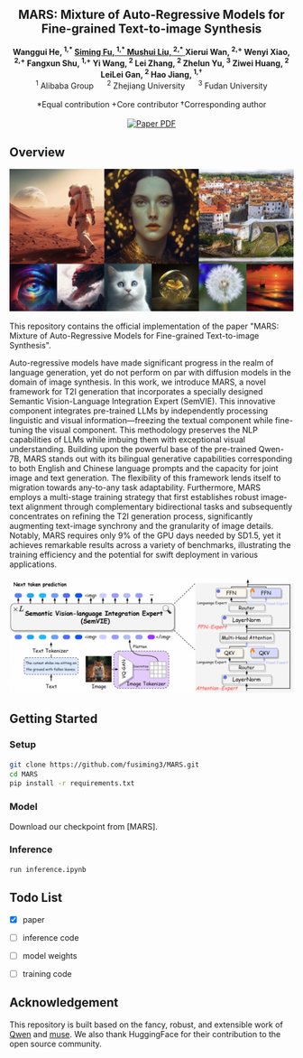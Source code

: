 <!-- ## <div align="center"> <i>MARS</i>: Mixture of Auto-Regressive Models for Fine-grained Text-to-image Synthesis </div>

<div align="center">

  
  <a href="https://arxiv.org/pdf/2407.07614v1"><img src="https://img.shields.io/static/v1?label=ArXiv&message=2406.07209&color=B31B1B&logo=arxiv"></a> &ensp;

</div>

--- -->



<!-- # magic-edit.github.io -->

<p align="center">
  <h2 align="center">MARS: Mixture of Auto-Regressive Models for Fine-grained Text-to-image Synthesis</h2>
  <p align="center">
    <a><strong>Wanggui He, <sup>1,*</sup> </strong></a>
    <a href="https://github.com/fusiming3"><strong>Siming Fu, <sup>1,*</sup> </strong></a>
    <a href="https://xiaobul.github.io/"><strong>Mushui Liu, <sup>2,*</sup> </strong></a>
    <a><strong>Xierui Wan, <sup>2,+</sup> </strong></a>
    <a><strong>Wenyi Xiao, <sup>2,+</sup> </strong></a>
    <a><strong>Fangxun Shu, <sup>1,+</sup> </strong></a>
    <a><strong>Yi Wang, <sup>2</sup> </strong></a>
    <a><strong>Lei Zhang, <sup>2</sup> </strong></a>
    <a><strong>Zhelun Yu, <sup>3</sup> </strong></a>
    <a><strong>Ziwei Huang, <sup>2</sup> </strong></a>
    <a><strong>LeiLei Gan, <sup>2</sup> </strong></a>
    <a><strong>Hao Jiang, <sup>1,†</sup> </strong></a>
    <br>
    <sup>1</sup> Alibaba Group&nbsp;&nbsp;&nbsp;&nbsp;&nbsp;&nbsp;<sup>2</sup> Zhejiang University&nbsp;&nbsp;&nbsp;&nbsp;&nbsp;&nbsp;<sup>3</sup> Fudan University
    <br>
    <br>
    *Equal contribution +Core contributor †Corresponding author
    </br>
    </br>
        <a href="https://arxiv.org/pdf/2407.07614v1">
        <img src='https://img.shields.io/badge/arxiv-MARS-blue' alt='Paper PDF'></a>
  </p>
</p>


<!-- <p align="center"><b>We will release the code soon!</b></p> -->


## Overview

![example](images/1.jpg)

This repository contains the official implementation of the paper "MARS: Mixture of Auto-Regressive Models for Fine-grained Text-to-image Synthesis".

Auto-regressive models have made significant progress in the realm of language generation, yet do not perform on par with diffusion models in the domain of image synthesis. In this work, we introduce MARS, a novel framework for T2I generation that incorporates a specially designed Semantic Vision-Language Integration Expert (SemVIE). This innovative component integrates pre-trained LLMs by independently processing linguistic and visual information—freezing the textual component while fine-tuning the visual component. This methodology preserves the NLP capabilities of LLMs while imbuing them with exceptional visual understanding. Building upon the powerful base of the pre-trained Qwen-7B, MARS stands out with its bilingual generative capabilities corresponding to both English and Chinese language prompts and the capacity for joint image and text generation.   The flexibility of this framework lends itself to migration towards any-to-any task adaptability. Furthermore, MARS employs a multi-stage training strategy that first establishes robust image-text alignment through complementary bidirectional tasks and subsequently concentrates on refining the T2I generation process, significantly augmenting text-image synchrony and the granularity of image details.  Notably, MARS requires only 9% of the GPU days needed by SD1.5, yet it achieves remarkable results across a variety of benchmarks, illustrating the training efficiency and the potential for swift deployment in various applications.

![model](images/2.jpg)

## Getting Started

### Setup

```bash
git clone https://github.com/fusiming3/MARS.git   
cd MARS
pip install -r requirements.txt
```

### Model



Download our checkpoint from [MARS].

### Inference

```bash
run inference.ipynb
```


## Todo List

- [x] paper
- [ ] inference code
- [ ] model weights
- [ ] training code



## Acknowledgement

This repository is built based on the fancy, robust, and extensible work of [Qwen](https://github.com/QwenLM/Qwen) and [muse](https://github.com/huggingface/open-muse). We also thank HuggingFace for their contribution to the open source community.

